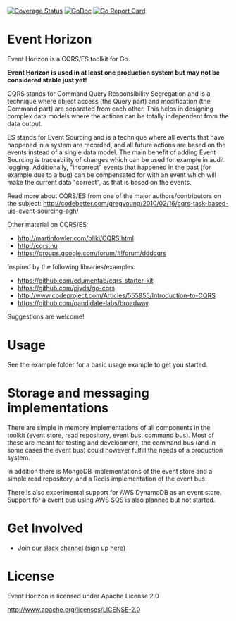 [![Coverage Status](https://img.shields.io/coveralls/looplab/eventhorizon.svg)](https://coveralls.io/r/looplab/eventhorizon)
[![GoDoc](https://godoc.org/github.com/looplab/eventhorizon?status.svg)](https://godoc.org/github.com/looplab/eventhorizon)
[![Go Report Card](https://goreportcard.com/badge/looplab/eventhorizon)](https://goreportcard.com/report/looplab/eventhorizon)

# Event Horizon

Event Horizon is a CQRS/ES toolkit for Go.

**Event Horizon is used in at least one production system but may not be considered stable just yet!**

CQRS stands for Command Query Responsibility Segregation and is a technique where object access (the Query part) and modification (the Command part) are separated from each other. This helps in designing complex data models where the actions can be totally independent from the data output.

ES stands for Event Sourcing and is a technique where all events that have happened in a system are recorded, and all future actions are based on the events instead of a single data model. The main benefit of adding Event Sourcing is traceability of changes which can be used for example in audit logging. Additionally, "incorrect" events that happened in the past (for example due to a bug) can be compensated for with an event which will make the current data "correct", as that is based on the events.

Read more about CQRS/ES from one of the major authors/contributors on the subject: http://codebetter.com/gregyoung/2010/02/16/cqrs-task-based-uis-event-sourcing-agh/

Other material on CQRS/ES:

- http://martinfowler.com/bliki/CQRS.html
- http://cqrs.nu
- https://groups.google.com/forum/#!forum/dddcqrs

Inspired by the following libraries/examples:

- https://github.com/edumentab/cqrs-starter-kit
- https://github.com/pjvds/go-cqrs
- http://www.codeproject.com/Articles/555855/Introduction-to-CQRS
- https://github.com/qandidate-labs/broadway

Suggestions are welcome!

# Usage

See the example folder for a basic usage example to get you started.

# Storage and messaging implementations

There are simple in memory implementations of all components in the toolkit (event store, read repository, event bus, command bus). Most of these are meant for testing and development, the command bus (and in some cases the event bus) could however fulfill the needs of a production system.

In addition there is MongoDB implementations of the event store and a simple read repository, and a Redis implementation of the event bus.

There is also experimental support for AWS DynamoDB as an event store. Support for a event bus using AWS SQS is also planned but not started.

# Get Involved

- Join our [slack channel](https://gophers.slack.com/messages/eventhorizon/) (sign up [here](https://gophersinvite.herokuapp.com/))

# License

Event Horizon is licensed under Apache License 2.0

http://www.apache.org/licenses/LICENSE-2.0
